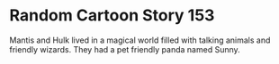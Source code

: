 # Random Cartoon Story 153

Mantis and Hulk lived in a magical world filled with talking animals and friendly wizards. They had a pet friendly panda named Sunny.